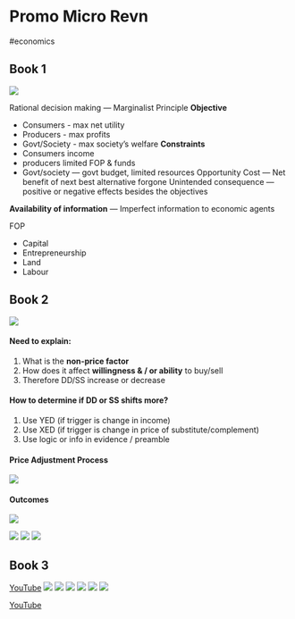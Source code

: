 # Promo Micro Revn
#economics

## Book 1
![](Promo%20Micro%20Revn/DA8B829E-3CC3-4F6B-B61E-0BA99470DAD1.png)

Rational decision making — Marginalist Principle
**Objective**
* Consumers - max net utility
* Producers - max profits
* Govt/Society - max society’s welfare
**Constraints** 
* Consumers income
* producers limited FOP & funds
* Govt/society — govt budget, limited resources
Opportunity Cost — Net benefit of next best alternative forgone
Unintended consequence — positive or negative effects besides the objectives

**Availability of information** — Imperfect information to economic agents 

FOP 
* Capital 
* Entrepreneurship
* Land
* Labour

## Book 2

![](Promo%20Micro%20Revn/E69DA0F5-5110-46B0-925B-5E9C78A43997.png)
#### Need to explain:
1. What is the **non-price factor**
2. How does it affect **willingness & / or ability** to buy/sell 
3. Therefore DD/SS increase or decrease
#### How to determine if DD or SS shifts more?
1. Use YED (if trigger is change in income)
2. Use XED (if trigger is change in price of substitute/complement)
3. Use logic or info in evidence / preamble
#### Price Adjustment Process
![](Promo%20Micro%20Revn/A4A18576-62C2-4FF4-A895-669EF5A5E4C2.png)
#### Outcomes
![](Promo%20Micro%20Revn/BD89B41D-2BD2-4ADC-9C63-702FBAF44F73.png)


![](Promo%20Micro%20Revn/3C9A5479-8D0E-4D8C-A2EA-C48DFA53C34F.png)
![](Promo%20Micro%20Revn/B94E6339-FD01-4898-BCEF-C27BAECCE8D7.png)
![](Promo%20Micro%20Revn/765DA028-6A6D-4A2E-B325-D70AE2365111.png)

## Book 3
[YouTube](https://www.youtube.com/watch?v=M_5mPXg6KW0)
![](Promo%20Micro%20Revn/FB80AD98-4DB7-40CB-9147-88A397D5E8D3.png)
![](Promo%20Micro%20Revn/138A8E9E-9C72-4940-B0BA-0665A7CF135D.png)
![](Promo%20Micro%20Revn/BF93C2FF-10A4-47D8-99B3-BEC1AC374791.png)
![](Promo%20Micro%20Revn/EEF6FE24-2BA5-4B14-8487-A6F063CC2EE4.png)
![](Promo%20Micro%20Revn/138F0C4D-6FAC-4398-899B-25CB8C830539.png)
![](Promo%20Micro%20Revn/E1A75491-B408-4BA6-955C-A91A3ED11D3E.png)

[YouTube](https://www.youtube.com/watch?v=Yn_n7pr33Yc)